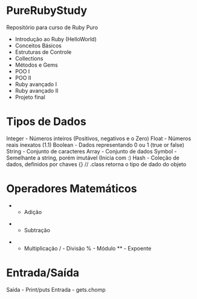 # PureRubyStudy

Repositório para curso de Ruby Puro

- Introdução ao Ruby (HelloWorld)
- Conceitos Básicos
- Estruturas de Controle
- Collections
- Métodos e Gems
- POO I
- POO II
- Ruby avançado I
- Ruby avançado II
- Projeto final

# Tipos de Dados

Integer - Números inteiros (Positivos, negativos e o Zero)
Float - Números reais inexatos (1.1)
Boolean - Dados representando 0 ou 1 (true or false)
String - Conjunto de caracteres
Array - Conjunto de dados
Symbol - Semelhante a string, porém imutável (Inicia com :)
Hash - Coleção de dados, definidos por chaves {}
  // .class retorna o tipo de dado do objeto

# Operadores Matemáticos
+ - Adição
- - Subtração
* - Multiplicação
/ - Divisão
% - Módulo
** - Expoente

# Entrada/Saída
Saída - Print/puts
Entrada - gets.chomp
